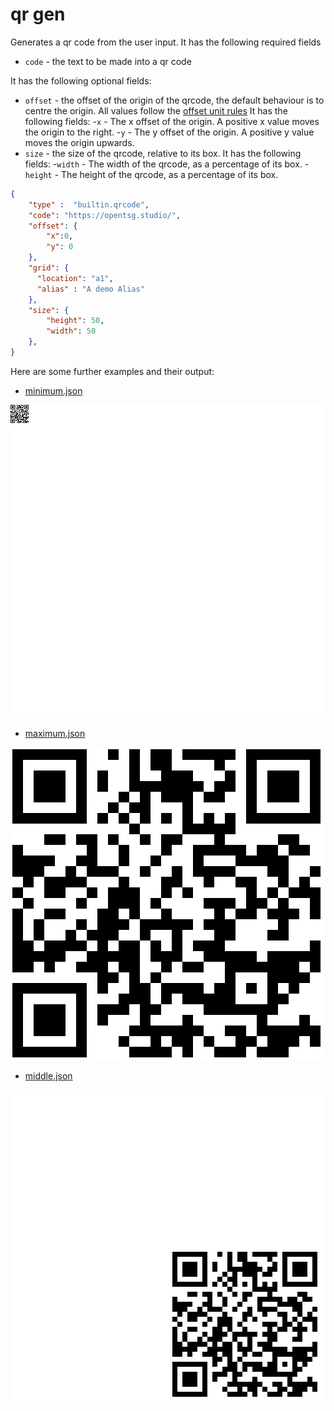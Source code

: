 # qr gen

Generates a qr code from the user input.
It has the following required fields

- `code` - the text to be made into a qr code

It has the following optional fields:

- `offset` - the offset of the origin of the qrcode, the default behaviour is to centre
the origin. All values follow the [offset unit rules](../utils/parameters/readme.md#offset)
It has the following fields:
  -`x` - The x offset of the origin. A positive x value moves the origin to the right.
  -`y` - The y offset of the origin. A positive y value moves the origin upwards.
- `size` - the size of the qrcode, relative to its box.
It has the following fields:
  -`width` - The width of the qrcode, as a percentage of its box.
  -`height` - The height of the qrcode, as a percentage of its box.

```json
{
    "type" :  "builtin.qrcode",
    "code": "https://opentsg.studio/",
    "offset": {
        "x":0,
        "y": 0
    },
    "grid": {
      "location": "a1",
      "alias" : "A demo Alias"
    },
    "size": {
        "height": 50,
        "width": 50
    },
}
```

Here are some further examples and their output:

- [minimum.json](../exampleJson/builtin.qrcode/minimum-example.json)

![image](../exampleJson/builtin.qrcode/minimum-example.png)

- [maximum.json](../exampleJson/builtin.qrcode/maximum-example.json)

![image](../exampleJson/builtin.qrcode/maximum-example.png)

- [middle.json](../exampleJson/builtin.qrcode/middlepic-example.json)

![image](../exampleJson/builtin.qrcode/middlepic-example.png)
